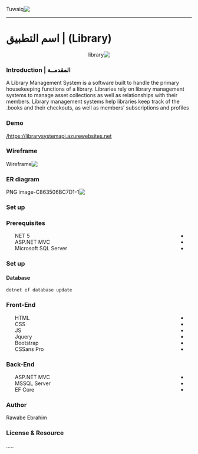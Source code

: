<div dir="rtl" align="left" >
  
![Tuwaiq](https://i.ibb.co/SV2BSn5/tuwaiq.png)
  

----

# (Library) | اسم التطبيق

<div dir="rtl" align="center"  >
        
![library](https://user-images.githubusercontent.com/82483633/122647076-1ae5d180-d12b-11eb-8d87-245951cf40f0.PNG)
        
</div>
    
### المقدمــة | Introduction 
A Library Management System is a software built to handle the primary housekeeping functions of a library. Libraries rely on library management systems to manage asset collections as well as relationships with their members. Library management systems help libraries keep track of the books and their checkouts, as well as members’ subscriptions and profiles.
### Demo  
 https://librarysystemapi.azurewebsites.net/
### Wireframe  

![Wireframe](https://user-images.githubusercontent.com/82483633/122646257-e6701680-d126-11eb-9cda-7e458799d876.jpg)
    
### ER diagram
    
![PNG image-C863506BC7D1-1](https://user-images.githubusercontent.com/82483633/122646949-7e233400-d12a-11eb-847a-d25df9477cfc.png)


### Set up  
### Prerequisites
- NET 5 
- ASP.NET MVC
- Microsoft SQL Server 
### Set up  
 #### Database
 ``` dotnet ef database update```
### Front-End  
 - HTML
 - CSS
 - JS
 - Jquery
 - Bootstrap 
 - CSSans Pro
### Back-End 
 - ASP.NET MVC
 - MSSQL Server
 - EF Core


### Author
 Rawabe Ebrahim
### License & Resource
 .....
</div>
